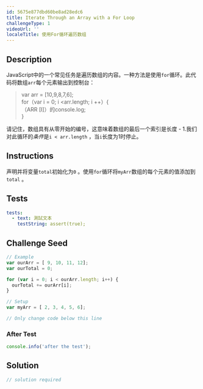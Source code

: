 ```yaml
---
id: 5675e877dbd60be8ad28edc6
title: Iterate Through an Array with a For Loop
challengeType: 1
videoUrl: ''
localeTitle: 使用For循环遍历数组
---
```


## Description
<section id="description"> JavaScript中的一个常见任务是遍历数组的内容。一种方法是使用<code>for</code>循环。此代码将数组<code>arr</code>每个元素输出到控制台： <blockquote> var arr = [10,9,8,7,6]; <br> for（var i = 0; i &lt;arr.length; i ++）{ <br> （ARR [I]）的console.log; <br> } </blockquote>请记住，数组具有从零开始的编号，这意味着数组的最后一个索引是长度 -  1.我们对此循环的<dfn>条件</dfn>是<code>i &lt; arr.length</code> ，当<code>i</code>长度为1时停止。 </section>

## Instructions
<section id="instructions">声明并将变量<code>total</code>初始化为<code>0</code> 。使用<code>for</code>循环将<code>myArr</code>数组的每个元素的值添加到<code>total</code> 。 </section>

## Tests
<section id='tests'>

```yml
tests:
  - text: 測試文本
    testString: assert(true);

```

</section>

## Challenge Seed
<section id='challengeSeed'>

<div id='js-seed'>

```js
// Example
var ourArr = [ 9, 10, 11, 12];
var ourTotal = 0;

for (var i = 0; i < ourArr.length; i++) {
  ourTotal += ourArr[i];
}

// Setup
var myArr = [ 2, 3, 4, 5, 6];

// Only change code below this line

```

</div>


### After Test
<div id='js-teardown'>

```js
console.info('after the test');
```

</div>

</section>

## Solution
<section id='solution'>

```js
// solution required
```
</section>
